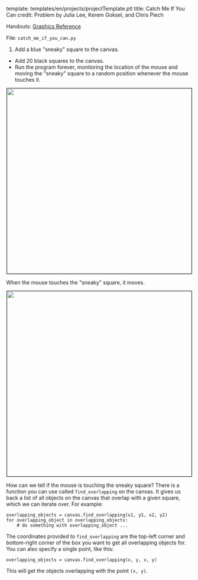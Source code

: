 template: templates/en/projects/projectTemplate.ptl
title: Catch Me If You Can
credit: Problem by Julia Lee, Kerem Goksel, and Chris Piech

Handouts: [Graphics Reference]({{pathToRoot}}en/resources/graphics.html)

File: `catch_me_if_you_can.py`

1. Add a blue "sneaky" square to the canvas.
+ Add 20 black squares to the canvas.
+ Run the program forever, monitoring the location of the mouse and moving the "sneaky" square to a random position whenever the mouse touches it.

<center>
  <img style="width:500px;border: 1px solid #000000" src="{{pathToRoot}}img/projects/catchMeIfYouCan/demo1.png">
</center>

When the mouse touches the "sneaky" square, it moves.

<center>
  <img style="width:500px;border: 1px solid #000000" src="{{pathToRoot}}img/projects/catchMeIfYouCan/demo2.png">
</center>

How can we tell if the mouse is touching the sneaky square?  There is a function you can use called `find_overlapping` on the canvas.  It gives us back a list of all objects on the canvas that overlap with a given square, which we can iterate over.  For example:

```
overlapping_objects = canvas.find_overlapping(x1, y1, x2, y2)
for overlapping_object in overlapping_objects:
	# do something with overlapping_object ...
```

The coordinates provided to `find_overlapping` are the top-left corner and bottom-right corner of the box you want to get all overlapping objects for.  You can also specify a single point, like this:

```
overlapping_objects = canvas.find_overlapping(x, y, x, y)
```

This will get the objects overlapping with the point `(x, y)`.
